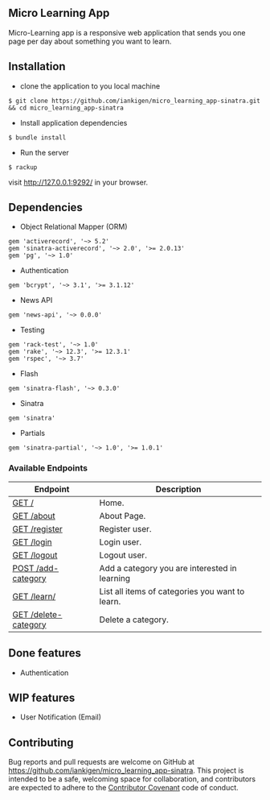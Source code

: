## Micro Learning App

Micro-Learning app is a responsive web application that sends you one page per day about something you want to learn.

## Installation

- clone the application to you local machine

```
$ git clone https://github.com/iankigen/micro_learning_app-sinatra.git && cd micro_learning_app-sinatra
```

- Install application dependencies
```
$ bundle install
```

- Run the server
```
$ rackup
```

visit http://127.0.0.1:9292/ in your browser.


## Dependencies
- Object Relational Mapper (ORM)
```
gem 'activerecord', '~> 5.2'
gem 'sinatra-activerecord', '~> 2.0', '>= 2.0.13'
gem 'pg', '~> 1.0'
```
- Authentication
```
gem 'bcrypt', '~> 3.1', '>= 3.1.12'
```
- News API
```
gem 'news-api', '~> 0.0.0'
```
- Testing
```
gem 'rack-test', '~> 1.0'
gem 'rake', '~> 12.3', '>= 12.3.1'
gem 'rspec', '~> 3.7'
```
- Flash
```
gem 'sinatra-flash', '~> 0.3.0'
```
- Sinatra
```
gem 'sinatra'
```
- Partials
```
gem 'sinatra-partial', '~> 1.0', '>= 1.0.1'
```

### Available Endpoints

| Endpoint | Description |
| ---- | --------------- |
| [GET /](#) | Home. |
| [GET /about](#) | About Page. |
| [GET /register](#) |  Register user.  |
| [GET /login](#) | Login user. |
| [GET /logout](#) | Logout user. |
| [POST /add-category](#) | Add a category you are interested in learning |
| [GET /learn/](#) | List all items of categories you want to learn. |
| [GET /delete-category](#) | Delete a category. |

## Done features

- Authentication 

## WIP features

- User Notification (Email)

## Contributing

Bug reports and pull requests are welcome on GitHub at https://github.com/iankigen/micro_learning_app-sinatra. This project is intended to be a safe, welcoming space for collaboration, and contributors are expected to adhere to the [Contributor Covenant](http://contributor-covenant.org) code of conduct.

